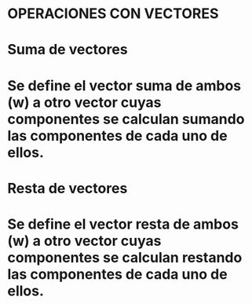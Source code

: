 # OPERACIONES CON VECTORES

# Suma de vectores

# Se define el vector suma de ambos (w) a otro vector cuyas componentes se calculan sumando las componentes de cada uno de ellos.

# Resta de vectores

# Se define el vector resta de ambos (w) a otro vector cuyas componentes se calculan restando las componentes de cada uno de ellos.
